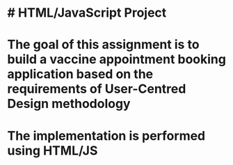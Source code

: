# # HTML/JavaScript Project
# The goal of this assignment is to build a vaccine appointment booking application based on the requirements of User-Centred Design methodology
# The implementation is performed using HTML/JS
